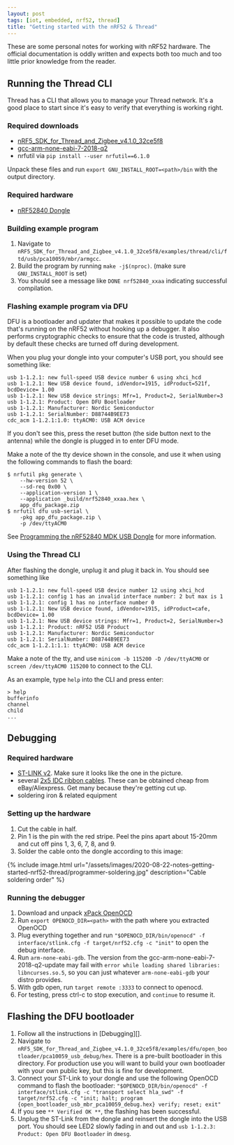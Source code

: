 ```yaml
---
layout: post
tags: [iot, embedded, nrf52, thread]
title: "Getting started with the nRF52 & Thread"
---
```


These are some personal notes for working with nRF52 hardware. The official
documentation is oddly written and expects both too much and too little prior
knowledge from the reader.

## Running the Thread CLI

Thread has a CLI that allows you to manage your Thread network. It's a good
place to start since it's easy to verify that everything is working right.

### Required downloads

- [nRF5_SDK_for_Thread_and_Zigbee_v4.1.0_32ce5f8](https://www.nordicsemi.com/-/media/Software-and-other-downloads/SDKs/nRF5-SDK-for-Thread/nRF5-SDK-for-Thread-and-Zigbee/nRF5SDKforThreadv41.zip)
- [gcc-arm-none-eabi-7-2018-q2](https://developer.arm.com/tools-and-software/open-source-software/developer-tools/gnu-toolchain/gnu-rm/downloads/6-2017-q2-update)
- nrfutil via `pip install --user nrfutil==6.1.0`

Unpack these files and run `export GNU_INSTALL_ROOT=<path>/bin` with the
output directory.

### Required hardware

- [nRF52840 Dongle](https://www.nordicsemi.com/Software-and-tools/Development-Kits/nRF52840-Dongle)

### Building example program

1. Navigate to `nRF5_SDK_for_Thread_and_Zigbee_v4.1.0_32ce5f8/examples/thread/cli/ftd/usb/pca10059/mbr/armgcc`.
2. Build the program by running `make -j$(nproc)`. (make sure `GNU_INSTALL_ROOT` is set)
3. You should see a message like `DONE nrf52840_xxaa` indicating successful compilation.

### Flashing example program via DFU

DFU is a bootloader and updater that makes it possible to update the code
that's running on the nRF52 without hooking up a debugger. It also performs
cryptographic checks to ensure that the code is trusted, although by default
these checks are turned off during development.

When you plug your dongle into your computer's USB port, you should see
something like:

```
usb 1-1.2.1: new full-speed USB device number 6 using xhci_hcd
usb 1-1.2.1: New USB device found, idVendor=1915, idProduct=521f, bcdDevice= 1.00
usb 1-1.2.1: New USB device strings: Mfr=1, Product=2, SerialNumber=3
usb 1-1.2.1: Product: Open DFU Bootloader
usb 1-1.2.1: Manufacturer: Nordic Semiconductor
usb 1-1.2.1: SerialNumber: D88744B9EE73
cdc_acm 1-1.2.1:1.0: ttyACM0: USB ACM device
```

If you don't see this, press the reset button (the side button next to the
antenna) while the dongle is plugged in to enter DFU mode.

Make a note of the tty device shown in the console, and use it when using the
following commands to flash the board:

```console
$ nrfutil pkg generate \
    --hw-version 52 \
    --sd-req 0x00 \
    --application-version 1 \
    --application _build/nrf52840_xxaa.hex \
    app_dfu_package.zip
$ nrfutil dfu usb-serial \
    -pkg app_dfu_package.zip \
    -p /dev/ttyACM0
```

See [Programming the nRF52840 MDK USB
Dongle](https://wiki.makerdiary.com/nrf52840-mdk-usb-dongle/programming/) for
more information.

### Using the Thread CLI

After flashing the dongle, unplug it and plug it back in. You should see
something like

```
usb 1-1.2.1: new full-speed USB device number 12 using xhci_hcd
usb 1-1.2.1: config 1 has an invalid interface number: 2 but max is 1
usb 1-1.2.1: config 1 has no interface number 0
usb 1-1.2.1: New USB device found, idVendor=1915, idProduct=cafe, bcdDevice= 1.00
usb 1-1.2.1: New USB device strings: Mfr=1, Product=2, SerialNumber=3
usb 1-1.2.1: Product: nRF52 USB Product
usb 1-1.2.1: Manufacturer: Nordic Semiconductor
usb 1-1.2.1: SerialNumber: D88744B9EE73
cdc_acm 1-1.2.1:1.1: ttyACM0: USB ACM device
```

Make a note of the tty, and use `minicom -b 115200 -D /dev/ttyACM0` or `screen
/dev/ttyACM0 115200` to connect to the CLI.

As an example, type `help` into the CLI and press enter:

```
> help
bufferinfo
channel
child
...
```

## Debugging

### Required hardware

- [ST-LINK v2](https://www.adafruit.com/product/2548). Make sure it looks like the one in the picture.
- several [2x5 IDC ribbon cables](https://www.sparkfun.com/products/8535). These can be obtained cheap from eBay/Aliexpress. Get many because they're getting cut up.
- soldering iron & related equipment

### Setting up the hardware

1. Cut the cable in half.
2. Pin 1 is the pin with the red stripe. Peel the pins apart about 15-20mm and cut off pins 1, 3, 6, 7, 8, and 9.
3. Solder the cable onto the dongle according to this image:

{% include image.html
    url="/assets/images/2020-08-22-notes-getting-started-nrf52-thread/programmer-soldering.jpg"
    description="Cable soldering order" %}

### Running the debugger

1. Download and unpack [xPack OpenOCD](https://github.com/xpack-dev-tools/openocd-xpack/releases/tag/v0.10.0-14)
2. Run `export OPENOCD_DIR=<path>` with the path where you extracted OpenOCD
3. Plug everything together and run `"$OPENOCD_DIR/bin/openocd" -f interface/stlink.cfg -f target/nrf52.cfg -c "init"` to open the debug interface.
4. Run `arm-none-eabi-gdb`. The version from the gcc-arm-none-eabi-7-2018-q2-update may fail with `error while loading shared libraries: libncurses.so.5`, so you can just whatever `arm-none-eabi-gdb` your distro provides.
5. With gdb open, run `target remote :3333` to connect to openocd.
6. For testing, press ctrl-c to stop execution, and `continue` to resume it.

## Flashing the DFU bootloader

1. Follow all the instructions in [Debugging][].
2. Navigate to `nRF5_SDK_for_Thread_and_Zigbee_v4.1.0_32ce5f8/examples/dfu/open_bootloader/pca10059_usb_debug/hex`. There is a pre-built bootloader in this directory. For production use you will want to build your own bootloader with your own public key, but this is fine for development.
3. Connect your ST-Link to your dongle and use the following OpenOCD command to flash the bootloader: `"$OPENOCD_DIR/bin/openocd" -f interface/stlink.cfg -c "transport select hla_swd" -f target/nrf52.cfg -c "init; halt; program {open_bootloader_usb_mbr_pca10059_debug.hex} verify; reset; exit"`
4. If you see `** Verified OK **`, the flashing has been successful.
5. Unplug the ST-Link from the dongle and reinsert the dongle into the USB port. You should see LED2 slowly fading in and out and `usb 1-1.2.3: Product: Open DFU Bootloader` in `dmesg`.
